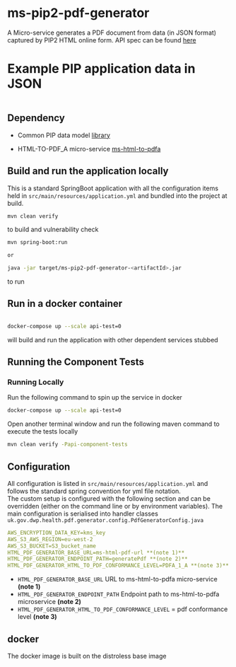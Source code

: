 # ms-pip2-pdf-generator

A Micro-service generates a PDF document from data (in JSON format) captured by PIP2 HTML online form. API spec can be found [here](api-spec/openapi-spec-v1.yaml)

# Example PIP application data in JSON 

```json

```
## Dependency

* Common PIP data model [library](https://gitlab.com/health-pdu/save-and-resume/pip2-html-commons:+v1.0.0)

* HTML-TO-PDF_A micro-service [ms-html-to-pdfa](https://gitlab.com/health/shared-components/components/ms-html-to-pdfa)

## Build and run the application locally

This is a standard SpringBoot application with all the configuration items held in `src/main/resources/application.yml` and bundled 
into the project at build.

```bash
mvn clean verify
```
to build and vulnerability check
```bash
mvn spring-boot:run

or

java -jar target/ms-pip2-pdf-generator-<artifactId>.jar
```
to run

## Run in a docker container

```bash

docker-compose up --scale api-test=0

```

will build and run the application with other dependent services stubbed

## Running the Component Tests

### Running Locally
Run the following command to spin up the service in docker
```bash 
docker-compose up --scale api-test=0
```
Open another terminal window and run the following maven command to execute the tests locally
```bash 
mvn clean verify -Papi-component-tests
```

## Configuration

All configuration is listed in `src/main/resources/application.yml` and follows the standard spring convention for yml file notation.  
The custom setup is configured with the following section and can be overridden (either on the command line or by environment variables).
The main configuration is serialised into handler classes 
`uk.gov.dwp.health.pdf.generator.config.PdfGeneratorConfig.java`

```yaml
AWS_ENCRYPTION_DATA_KEY=kms_key
AWS_S3_AWS_REGION=eu-west-2
AWS_S3_BUCKET=S3_bucket_name
HTML_PDF_GENERATOR_BASE_URL=ms-html-pdf-url **(note 1)**
HTML_PDF_GENERATOR_ENDPOINT_PATH=generatePdf **(note 2)**
HTML_PDF_GENERATOR_HTML_TO_PDF_CONFORMANCE_LEVEL=PDFA_1_A **(note 3)**
```

* `HTML_PDF_GENERATOR_BASE_URL`  URL to ms-html-to-pdfa micro-service **(note 1)**
* `HTML_PDF_GENERATOR_ENDPOINT_PATH` Endpoint path to ms-html-to-pdfa microservice **(note 2)**  
* `HTML_PDF_GENERATOR_HTML_TO_PDF_CONFORMANCE_LEVEL` = pdf conformance level **(note 3)**


## docker
The docker image is built on the distroless base image
